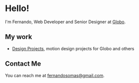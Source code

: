 # Hello!

I'm Fernando, Web Developer and Senior Designer at [Globo](https://www.globo.com/).

## My work

* [Design Projects](https://vimeo.com/fernandomachadotv), motion design projects for Globo and others

## Contact Me

You can reach me at <fernandosomas@gmail.com>.
